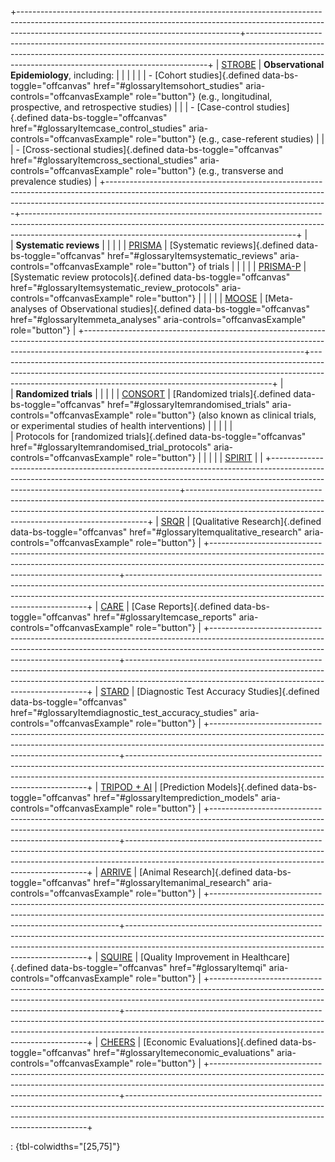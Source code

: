 +-------------------------------------------------------------------------------------------------------------------------------------------------------------------------------------------------------------------+--------------------------------------------------------------------------------------------------------------------------------------------------------------------------------------------------------------------------------+
| [STROBE](guidelines/strobe)                                                                                                                                                                                       | **Observational Epidemiology**, including:                                                                                                                                                                                     |
|                                                                                                                                                                                                                   |                                                                                                                                                                                                                                |
|                                                                                                                                                                                                                   | -   [Cohort studies]{.defined data-bs-toggle="offcanvas" href="#glossaryItemsohort_studies" aria-controls="offcanvasExample" role="button"} (e.g., longitudinal, prospective, and retrospective studies)                       |
|                                                                                                                                                                                                                   | -   [Case-control studies]{.defined data-bs-toggle="offcanvas" href="#glossaryItemcase_control_studies" aria-controls="offcanvasExample" role="button"} (e.g., case-referent studies)                                          |
|                                                                                                                                                                                                                   | -   [Cross-sectional studies]{.defined data-bs-toggle="offcanvas" href="#glossaryItemcross_sectional_studies" aria-controls="offcanvasExample" role="button"} (e.g., transverse and prevalence studies)                        |
+-------------------------------------------------------------------------------------------------------------------------------------------------------------------------------------------------------------------+--------------------------------------------------------------------------------------------------------------------------------------------------------------------------------------------------------------------------------+
| <br>                                                                                                                                                                                                              | **Systematic reviews**                                                                                                                                                                                                         |
|                                                                                                                                                                                                                   |                                                                                                                                                                                                                                |
| [PRISMA](guidelines/prisma)                                                                                                                                                                                       | [Systematic reviews]{.defined data-bs-toggle="offcanvas" href="#glossaryItemsystematic_reviews" aria-controls="offcanvasExample" role="button"} of trials                                                                      |
|                                                                                                                                                                                                                   |                                                                                                                                                                                                                                |
| [PRISMA-P](https://www.equator-network.org/reporting-guidelines/prisma-protocols/)                                                                                                                                | [Systematic review protocols]{.defined data-bs-toggle="offcanvas" href="#glossaryItemsystematic_review_protocols" aria-controls="offcanvasExample" role="button"}                                                              |
|                                                                                                                                                                                                                   |                                                                                                                                                                                                                                |
| [MOOSE](https://www.equator-network.org/reporting-guidelines/meta-analysis-of-observational-studies-in-epidemiology-a-proposal-for-reporting-meta-analysis-of-observational-studies-in-epidemiology-moose-group/) | [Meta-analyses of Observational studies]{.defined data-bs-toggle="offcanvas" href="#glossaryItemmeta_analyses" aria-controls="offcanvasExample" role="button"}                                                                 |
+-------------------------------------------------------------------------------------------------------------------------------------------------------------------------------------------------------------------+--------------------------------------------------------------------------------------------------------------------------------------------------------------------------------------------------------------------------------+
| <br>                                                                                                                                                                                                              | **Randomized trials**                                                                                                                                                                                                          |
|                                                                                                                                                                                                                   |                                                                                                                                                                                                                                |
| [CONSORT](guidelines/consort)                                                                                                                                                                                     | [Randomized trials]{.defined data-bs-toggle="offcanvas" href="#glossaryItemrandomised_trials" aria-controls="offcanvasExample" role="button"} (also known as clinical trials, or experimental studies of health interventions) |
|                                                                                                                                                                                                                   |                                                                                                                                                                                                                                |
| <br>                                                                                                                                                                                                              | Protocols for [randomized trials]{.defined data-bs-toggle="offcanvas" href="#glossaryItemrandomised_trial_protocols" aria-controls="offcanvasExample" role="button"}                                                           |
|                                                                                                                                                                                                                   |                                                                                                                                                                                                                                |
| [SPIRIT](https://www.equator-network.org/reporting-guidelines/spirit-2013-statement-defining-standard-protocol-items-for-clinical-trials/)                                                                        |                                                                                                                                                                                                                                |
+-------------------------------------------------------------------------------------------------------------------------------------------------------------------------------------------------------------------+--------------------------------------------------------------------------------------------------------------------------------------------------------------------------------------------------------------------------------+
| [SRQR](guidelines/srqr)                                                                                                                                                                                           | [Qualitative Research]{.defined data-bs-toggle="offcanvas" href="#glossaryItemqualitative_research" aria-controls="offcanvasExample" role="button"}                                                                            |
+-------------------------------------------------------------------------------------------------------------------------------------------------------------------------------------------------------------------+--------------------------------------------------------------------------------------------------------------------------------------------------------------------------------------------------------------------------------+
| [CARE](guidelines/care)                                                                                                                                                                                           | [Case Reports]{.defined data-bs-toggle="offcanvas" href="#glossaryItemcase_reports" aria-controls="offcanvasExample" role="button"}                                                                                            |
+-------------------------------------------------------------------------------------------------------------------------------------------------------------------------------------------------------------------+--------------------------------------------------------------------------------------------------------------------------------------------------------------------------------------------------------------------------------+
| [STARD](guidelines/stard)                                                                                                                                                                                         | [Diagnostic Test Accuracy Studies]{.defined data-bs-toggle="offcanvas" href="#glossaryItemdiagnostic_test_accuracy_studies" aria-controls="offcanvasExample" role="button"}                                                    |
+-------------------------------------------------------------------------------------------------------------------------------------------------------------------------------------------------------------------+--------------------------------------------------------------------------------------------------------------------------------------------------------------------------------------------------------------------------------+
| [TRIPOD + AI](guidelines/tripod)                                                                                                                                                                                  | [Prediction Models]{.defined data-bs-toggle="offcanvas" href="#glossaryItemprediction_models" aria-controls="offcanvasExample" role="button"}                                                                                  |
+-------------------------------------------------------------------------------------------------------------------------------------------------------------------------------------------------------------------+--------------------------------------------------------------------------------------------------------------------------------------------------------------------------------------------------------------------------------+
| [ARRIVE](guidelines/arrive)                                                                                                                                                                                       | [Animal Research]{.defined data-bs-toggle="offcanvas" href="#glossaryItemanimal_research" aria-controls="offcanvasExample" role="button"}                                                                                      |
+-------------------------------------------------------------------------------------------------------------------------------------------------------------------------------------------------------------------+--------------------------------------------------------------------------------------------------------------------------------------------------------------------------------------------------------------------------------+
| [SQUIRE](guidelines/squire)                                                                                                                                                                                       | [Quality Improvement in Healthcare]{.defined data-bs-toggle="offcanvas" href="#glossaryItemqi" aria-controls="offcanvasExample" role="button"}                                                                                 |
+-------------------------------------------------------------------------------------------------------------------------------------------------------------------------------------------------------------------+--------------------------------------------------------------------------------------------------------------------------------------------------------------------------------------------------------------------------------+
| [CHEERS](https://www.equator-network.org/reporting-guidelines/cheers/)                                                                                                                                            | [Economic Evaluations]{.defined data-bs-toggle="offcanvas" href="#glossaryItemeconomic_evaluations" aria-controls="offcanvasExample" role="button"}                                                                            |
+-------------------------------------------------------------------------------------------------------------------------------------------------------------------------------------------------------------------+--------------------------------------------------------------------------------------------------------------------------------------------------------------------------------------------------------------------------------+

: {tbl-colwidths="\[25,75\]"}